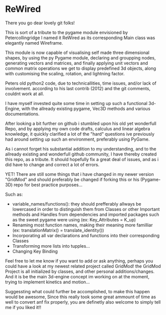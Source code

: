 # ReWired
There you go dear lovely git folks! 

This is sort of a tribute to the pygame module envisioned by Petercollingridge 
 I named it ReWired as its corresponding Main class was elegantly named Wireframe. 

This module is now capable of visualising self made three dimensional shapes,
 by using the py Pygame module, declaring and groupping nodes, 
 generating vectors and matrices, and finally applying unit vectors and 
 common matrix operations we get to display predefined 3d objects, 
 along with customising the scaling, rotation, and lightning factor.

Peters old python2 code, due to technicallities, time issues, and/or lack of involvement.
 according to his last contrib (2012) and the git comments, couldnt work at all.

I have myself invested quite some time in setting up such a functional 3d-Engine, 
 with the allready existing pygame, Vec3D methods and various documentations. 

After looking a bit further on github i stumbled upon his old yet wonderfull Repo, 
 and by applying my own code drafts, calculus and linear algebra knowledge, 
 it quickly clarified a lot of the "hard" questions ive previously had around 
 setting up such an environment, preferably using PyGame.

As i cannot forget his substantial addition to my understanding, 
 and to the allready existing and wonderfull github community,
 I have thereby created this repo, as a tribute.
 It should hopefully fix a great deal of issues, 
 and as i did have to change and correct a lot of errors.

YET! There are still some things that i have changed in my newer version "GridMod"
 and should preferably be changed if forking this or his (Pygame-3D) repo for best practice purposes...

Such as:
- variable_names/functions(): they should prefferably allways be lowercased in order to distinguish them from Classes
                               or other Important methods and Handles from dependencies and imported packages 
                              such as the sweet pygame were using (ex: Key_Attributes = K_up)
- Renaming most function names, making their meaning more familliar (ex: translationMatrix() = translate_identity())
- Incorporating all var declarations and functions into their corresponding Classes
- Transforming more lists into tupples...
- Changing Key Binding

Feel free to let me know if you want to add or ask anything,
 perhaps you could have a look at my newest related project called GridMod! 
 the GridMod Project is all initialized by classes, and other personal additions/changes.
 And it is be the main 3d-engine concept im working on at the moment, 
 trying to implement kinetics and motion...

Suggessting what could further be accomplished, to make this happen would be awesome, 
Since this really took some great ammount of time as well to convert anf fix properly,
you are definetly also welcome to simply tell me if you liked it!!
